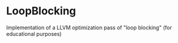 # LoopBlocking
Implementation of a LLVM optimization pass of "loop blocking" (for educational purposes)

